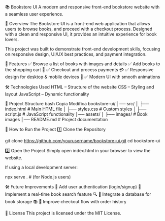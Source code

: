 📚 Bookstore UI
A modern and responsive front-end bookstore website with a seamless user experience.

📖 Overview
The Bookstore UI is a front-end web application that allows users to browse books, and proceed with a checkout process. Designed with a clean and responsive UI, it provides an intuitive experience for book lovers.

This project was built to demonstrate front-end development skills, focusing on responsive design, UI/UX best practices, and payment integration.

🚀 Features
✅ Browse a list of books with images and details
✅ Add books to the shopping cart 🛒
✅ Checkout and process payments 💳
✅ Responsive design for desktop & mobile devices 📱
✅ Modern UI with smooth animations

🛠️ Technologies Used
HTML – Structure of the website
CSS  – Styling and layout
JavaScript – Dynamic functionality

📂 Project Structure
bash
Copia
Modifica
bookstore-ui/
│── src/
│   ├── index.html              # Main HTML file
│   ├── styles.css              # Custom styles
│   ├── script.js               # JavaScript functionality
│── assets/
│   ├── images/                 # Book images
│── README.md                   # Project documentation


📌 How to Run the Project
1️⃣ Clone the Repository

git clone https://github.com/yourusername/bookstore-ui.git
cd bookstore-ui

2️⃣ Open the Project
Simply open index.html in your browser to view the website.

If using a local development server:

npx serve .   # (for Node.js users)

🛠️ Future Improvements
🔹 Add user authentication (login/signup)
🔹 Implement a real-time book search feature 🔍
🔹 Integrate a database for book storage 📚
🔹 Improve checkout flow with order history

📜 License
This project is licensed under the MIT License.
